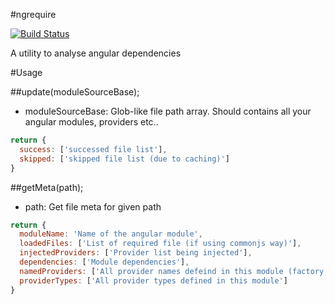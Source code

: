 #ngrequire

[![Build Status](https://travis-ci.org/randing89/ngrequire.svg)](https://travis-ci.org/randing89/ngrequire)

A utility to analyse angular dependencies

#Usage

##update(moduleSourceBase);

- moduleSourceBase: Glob-like file path array. Should contains all your angular modules, providers etc..

```javascript
return {
  success: ['successed file list'],
  skipped: ['skipped file list (due to caching)']
}
```

##getMeta(path);

- path: Get file meta for given path

```javascript
return {
  moduleName: 'Name of the angular module',
  loadedFiles: ['List of required file (if using commonjs way)'],
  injectedProviders: ['Provider list being injected'],
  dependencies: ['Module dependencies'],
  namedProviders: ['All provider names defeind in this module (factory, service etc)'],
  providerTypes: ['All provider types defined in this module']
}
```


